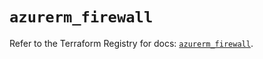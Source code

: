 # `azurerm_firewall`

Refer to the Terraform Registry for docs: [`azurerm_firewall`](https://registry.terraform.io/providers/hashicorp/azurerm/3.107.0/docs/resources/firewall).
